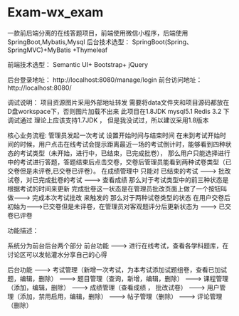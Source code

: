 # Exam-wx_exam
一款前后端分离的在线答题项目，前端使用微信小程序，后端使用SpringBoot,Mybatis,Mysql
后台技术选型：
SpringBoot(Spring、SpringMVC)+MyBatis
+Thymeleaf


前端技术选型：
Semantic UI+ Bootstrap+ jQuery

后台登录地址： http://localhost:8080/manage/login
前台访问地址： http://localhost:8080/

调试说明：
项目资源图片采用外部地址转发
需要将data文件夹和项目源码都放在D盘workspace下，否则图片加载不出来 
此项目在1.8JDK mysql5.1 Redis 3.2 下调试通过   理论上应该支持1.7JDK  ，
但是我没试过，所以建议采用1.8版本

核心业务流程:
管理员发起一次考试 设置开始时间与结束时间
在未到考试开始时间的时候，用户点击在线考试会提示距离最近一场的考试倒计时，能够看到四种状态的考试类型（未开始，进行中，已结束，已完成批卷），  那么用户只能选择进行中的考试进行答题，答题结束后点击交卷，交卷后管理员能看到两种试卷类型（已交卷但是未评卷,已交卷已评卷）。
在成绩管理中 只能对 已结束的考试 ---> 批改试卷，对已完成批卷的考试 ---> 查看成绩 
那么对于考试类型中的前三种状态是根据考试的时间来更新
完成批卷这一状态是在管理员批改页面上做了一个按钮叫做---> 完成本次考试批改  来触发的
那么对于两种试卷类型的状态 在用户交卷后初始为--->已交卷但是未评卷，在管理员对客观题评分后更新状态为 ---> 已交卷已评卷

功能描述：

系统分为前台后台两个部分
前台功能 ---> 进行在线考试，查看各学科题库，在讨论区可以发帖灌水分享自己的心得

后台功能 ---> 考试管理（新增一次考试，为本考试添加试题组卷，查看已加试题，编辑，删除）
         ---> 题目管理（查询，新增，编辑，删除）
         ---> 课程管理（添加，编辑，删除）
         ---> 成绩管理（查看成绩 ， 批改试卷）
         ---> 用户管理（添加，禁用启用，编辑，删除）
         ---> 帖子管理（删除）
         ---> 评论管理（删除）
